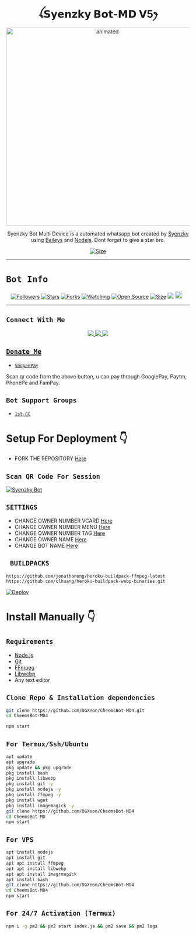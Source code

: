 <h1 align="center">ꪶ𝗦𝘆𝗲𝗻𝘇𝗸𝘆 𝗕𝗼𝘁-𝗠𝗗 𝗩5ꫂ<br></h1>
<p align="center">
<img src="https://telegra.ph/file/a3ca5c3634da82d076780.jpg" alt="animated" width="540" height="n
" />
</p>

<p align="center">
Syenzky Bot Multi Device is a automated whatsapp bot created by <a href="https://github.com/Syenzky" target="_blank">Syenzky</a> using <a href="https://github.com/adiwajshing/Baileys" target="_blank">Baileys</a> and <a href="https://github.com/nodejs" target="_blank">Nodejs</a>. Dont forget to give a star bro.
</p>

<p align="center">
<a href="https://youtube.com/channel/UCQKyzmfPBlSKmfDCjV04xWw"><img title="Size" src="https://img.shields.io/badge/Tutorial-Video-green"></a>
</p>

------

# ```Bot Info```
<p align="center">
<a href="https://github.com/Syenzkyy/followers"><img title="Followers" src="https://img.shields.io/github/followers/DGXeon?color=red&style=flat-square"></a>
<a href="https://github.com/Syenzkyy/YenzzBotMdUpdate5.0/stargazers/"><img title="Stars" src="https://img.shields.io/github/stars/DGXeon/CheemsBot-MD4?color=blue&style=flat-square"></a>
<a href="https://github.com/Syenzkyy/YenzzBotMdUpdate5.0/network/members"><img title="Forks" src="https://img.shields.io/github/forks/DGXeon/CheemsBot-MD4?color=red&style=flat-square"></a>
<a href="https://github.com/Syenzkyy/YenzzBotMdUpdate5.0/watchers"><img title="Watching" src="https://img.shields.io/github/watchers/DGXeon/CheemsBot-MD4?label=Watchers&color=blue&style=flat-square"></a>
<a href="https://github.com/Syenzkyy/YenzzBotMdUpdate5.0"><img title="Open Source" src="https://img.shields.io/badge/Author-Xeon%20Bot%20Inc.-red?v=103"></a>
<a href="https://github.com/Syenzkyy/YenzzBotMdUpdate5.0/"><img title="Size" src="https://img.shields.io/github/repo-size/DGXeon/CheemsBot-MD4?style=flat-square&color=green"></a>
<a href="https://hits.seeyoufarm.com"><img src="https://hits.seeyoufarm.com/api/count/incr/badge.svg?url=https%3A%2F%2Fgithub.com%2FDGXeon%2FCheemsBot-MD4&count_bg=%2379C83D&title_bg=%23555555&icon=probot.svg&icon_color=%2300FF6D&title=hits&edge_flat=false"/></a>
<a href="https://github.com/Syenzkyy/YenzzBotMdUpdate5.0/graphs/commit-activity"><img height="20" src="https://img.shields.io/badge/Maintained%3F-yes-green.svg"></a>&nbsp;&nbsp;
</p>
<p align='center'>
    </p>

-------

## ```Connect With Me```
<p align="center">
<a href="https://wa.me/60109561479"><img src="https://img.shields.io/badge/Contact Syenzky-25D366?style=for-the-badge&logo=whatsapp&logoColor=white" />
<a href="https://chat.whatsapp.com/LxKGjxSdia2Jdtz0RIeUd4"><img src="https://img.shields.io/badge/Join Official GC Syenzky Botz-25D366?style=for-the-badge&logo=whatsapp&logoColor=white" />
<a href="https://youtube.com/channel/UCQKyzmfPBlSKmfDCjV04xWw"><img src="https://img.shields.io/badge/Subscribe Syenzky-ff0000?style=for-the-badge&logo=youtube&logoColor=ff000000&link=https://www.youtube.com/c/BOTINDO" /><br>
</p>

## ```Donate Me```

- [`ShopeePay`](https://telegra.ph/file/57a9829fa22588b18b8bc.jpg)

<p align="left">
Scan qr code from the above button, u can pay through GooglePay, Paytm, PhonePe and FamPay.
</p>

## ```Bot Support Groups```

- [`1st GC`](https://chat.whatsapp.com/LxKGjxSdia2Jdtz0RIeUd4)

# Setup For Deployment 👇

- FORK THE REPOSITORY [Here](https://github.com/DGXeon/CheemsBot-MD4/fork)

## `Scan QR Code For Session`
[![Syenzky Bot](https://repl.it/badge/github/quiec/whatsasena)](https://replit.com/@DGXeon/Cheems-Bot-Multi-Device-Qr-Code-Generator?output%20only=1&lite=1#index.js)

## `SETTINGS`

- CHANGE OWNER NUMBER VCARD [Here](https://github.com/Syenzkyy/YenzzBotMdUpdate5.0/blob/master/settings.js#L58)
- CHANGE OWNER NUMBER MENU [Here](https://github.com/Syenzkyy/YenzzBotMdUpdate5.0/blob/master/settings.js#L65)
- CHANGE OWNER NUMBER TAG [Here](https://github.com/Syenzkyy/YenzzBotMdUpdate5.0/blob/master/settings.js#L66)
- CHANGE OWNER NAME [Here](https://github.com/Syenzkyy/YenzzBotMdUpdate5.0/blob/master/settings.js#L59)
- CHANGE BOT NAME [Here](https://github.com/Syenzkyy/YenzzBotMdUpdate5.0/blob/master/settings.js#L67)

## ` BUILDPACKS`

```
https://github.com/jonathanong/heroku-buildpack-ffmpeg-latest
https://github.com/clhuang/heroku-buildpack-webp-binaries.git
```

[![Deploy](https://www.herokucdn.com/deploy/button.svg)](https://heroku.com/deploy?template=https://github.com/DGXeon/CheemsBot-MD4/)

# Install Manually 👇
## `Requirements`
* [Node.js](https://nodejs.org/en/)
* [Git](https://git-scm.com/downloads)
* [FFmpeg](https://github.com/BtbN/FFmpeg-Builds/releases/download/autobuild-2020-12-08-13-03/ffmpeg-n4.3.1-26-gca55240b8c-win64-gpl-4.3.zip)
* [Libwebp](https://developers.google.com/speed/webp/download)
* Any text editor
## `Clone Repo & Installation dependencies`
```bash
git clone https://github.com/DGXeon/CheemsBot-MD4.git
cd CheemsBot-MD4

npm start
```
## `For Termux/Ssh/Ubuntu`
```bash
apt update
apt upgrade
pkg update && pkg upgrade
pkg install bash
pkg install libwebp
pkg install git -y
pkg install nodejs -y 
pkg install ffmpeg -y 
pkg install wget
pkg install imagemagick -y
git clone https://github.com/DGXeon/CheemsBot-MD4
cd CheemsBot-MD
npm start
```
## `For VPS`
```bash
apt install nodejs 
apt install git 
apt apt install ffmpeg 
apt apt install libwebp 
apt apt install imagrmagick
apt install bash
git clone https://github.com/DGXeon/CheemsBot-MD4
cd CheemsBot-MD4
npm start
```
## `For 24/7 Activation (Termux)`
```bash
npm i -g pm2 && pm2 start index.js && pm2 save && pm2 logs
```
